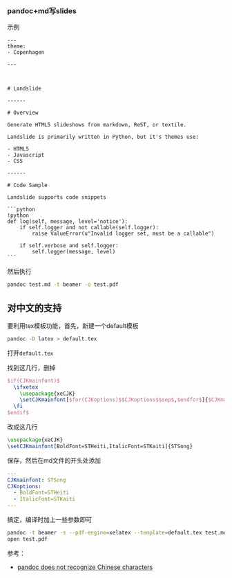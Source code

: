 ### pandoc+md写slides

示例

```
---
theme:
- Copenhagen

---



# Landslide

------

# Overview

Generate HTML5 slideshows from markdown, ReST, or textile.

Landslide is primarily written in Python, but it's themes use:

- HTML5
- Javascript
- CSS

------

# Code Sample

Landslide supports code snippets

​```python
!python
def log(self, message, level='notice'):
    if self.logger and not callable(self.logger):
        raise ValueError(u"Invalid logger set, must be a callable")

    if self.verbose and self.logger:
        self.logger(message, level)
​```
```

然后执行

```bash
pandoc test.md -t beamer -o test.pdf
```



## 对中文的支持

要利用tex模板功能，首先，新建一个default模板

```bash
pandoc -D latex > default.tex
```

打开`default.tex`

找到这几行，删掉

```tex
$if(CJKmainfont)$
  \ifxetex
    \usepackage{xeCJK}
    \setCJKmainfont[$for(CJKoptions)$$CJKoptions$$sep$,$endfor$]{$CJKmainfont$}
  \fi
$endif$
```

改成这几行

```tex
\usepackage{xeCJK}
\setCJKmainfont[BoldFont=STHeiti,ItalicFont=STKaiti]{STSong}

```

保存，然后在md文件的开头处添加

```yaml
---
CJKmainfont: STSong
CJKoptions:
  - BoldFont=STHeiti
  - ItalicFont=STKaiti
---
```

搞定，编译时加上一些参数即可

```bash
pandoc -t beamer -s --pdf-engine=xelatex --template=default.tex test.md -o test.pdf
open test.pdf
```

参考：

- [pandoc does not recognize Chinese characters](https://stackoverflow.com/questions/40892725/pandoc-does-not-recognize-chinese-characters)

